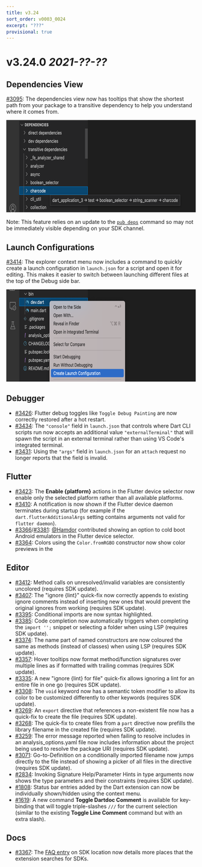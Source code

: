 ```yaml
---
title: v3.24
sort_order: v0003_0024
excerpt: "???"
provisional: true
---
```


# v3.24.0 *2021-??-??*

## Dependencies View

[#3095](https://github.com/Dart-Code/Dart-Code/issues/3095): The dependencies view now has tooltips that show the shortest path from your package to a transitive dependency to help you understand where it comes from.

<img src="/images/release_notes/v3.24/dependency_chain.png" width="700" height="245" />

Note: This feature relies on an update to the [`pub deps`](https://dart.dev/tools/pub/cmd/pub-deps) command so may not be immediately visible depending on your SDK channel.

## Launch Configurations

[#3414](https://github.com/Dart-Code/Dart-Code/issues/3414): The explorer context menu now includes a command to quickly create a launch configuration in `launch.json` for a script and open it for editing. This makes it easier to switch between launching different files at the top of the Debug side bar.

<img src="/images/release_notes/v3.24/create_launch_config.png" width="700" height="245" />

## Debugger

- [#3426](https://github.com/Dart-Code/Dart-Code/issues/3426): Flutter debug toggles like `Toggle Debug Painting` are now correctly restored after a hot restart.
- [#3434](https://github.com/Dart-Code/Dart-Code/issues/3434): The `"console"` field in `launch.json` that controls where Dart CLI scripts run now accepts an additional value `"externalTerminal"` that will spawn the script in an external terminal rather than using VS Code's integrated terminal.
- [#3431](https://github.com/Dart-Code/Dart-Code/issues/3431): Using the `"args"` field in `launch.json` for an `attach` request no longer reports that the field is invalid.

## Flutter

- [#3423](https://github.com/Dart-Code/Dart-Code/issues/3423): The **Enable {platform}** actions in the Flutter device selector now enable only the selected platform rather than all available platforms.
- [#3410](https://github.com/Dart-Code/Dart-Code/issues/3410): A notification is now shown if the Flutter device daemon terminates during startup (for example if the `dart.flutterAdditionalArgs` setting contains arguments not valid for `flutter daemon`).
- [#3366](https://github.com/Dart-Code/Dart-Code/issues/3366)/[#3381](https://github.com/Dart-Code/Dart-Code/issues/3381): [@Hamdor](https://github.com/Hamdor) contributed showing an option to cold boot Android emulators in the Flutter device selector.
- [#3364](https://github.com/Dart-Code/Dart-Code/issues/3364): Colors using the `Color.fromRGBO` constructor now show color previews in the

## Editor

- [#3412](https://github.com/Dart-Code/Dart-Code/issues/3412): Method calls on unresolved/invalid variables are consistently uncolored (requires SDK update).
- [#3407](https://github.com/Dart-Code/Dart-Code/issues/3407): The "ignore {lint}" quick-fix now correctly appends to existing ignore comments instead of inserting new ones that would prevent the original ignores from working (requires SDK update).
- [#3395](https://github.com/Dart-Code/Dart-Code/issues/3395): Conditional imports are now syntax highlighted.
- [#3385](https://github.com/Dart-Code/Dart-Code/issues/3385): Code completion now automatically triggers when completing the `import '';` snippet or selecting a folder when using LSP (requires SDK update).
- [#3374](https://github.com/Dart-Code/Dart-Code/issues/3374): The name part of named constructors are now coloured the same as methods (instead of classes) when using LSP (requires SDK update).
- [#3357](https://github.com/Dart-Code/Dart-Code/issues/3357): Hover tooltips now format method/function signatures over multiple lines as if formatted with trailing commas (requires SDK update).
- [#3335](https://github.com/Dart-Code/Dart-Code/issues/3335): A new "ignore {lint} for file" quick-fix allows ignoring a lint for an entire file in one go (requires SDK update).
- [#3308](https://github.com/Dart-Code/Dart-Code/issues/3308): The `void` keyword now has a semantic token modifier to allow its color to be customized differently to other keywords (requires SDK update).
- [#3269](https://github.com/Dart-Code/Dart-Code/issues/3269): An `export` directive that references a non-existent file now has a quick-fix to create the file (requires SDK update).
- [#3268](https://github.com/Dart-Code/Dart-Code/issues/3268): The quick-fix to create files from a `part` directive now prefills the library filename in the created file (requires SDK update).
- [#3259](https://github.com/Dart-Code/Dart-Code/issues/3259): The error message reported when failing to resolve includes in an analysis_options.yaml file now includes information about the project being used to resolve the package URI (requires SDK update).
- [#3071](https://github.com/Dart-Code/Dart-Code/issues/3071): Go-to-Definition on a conditionally imported filename now jumps directly to the file instead of showing a picker of all files in the directive (requires SDK update).
- [#2834](https://github.com/Dart-Code/Dart-Code/issues/2834): Invoking Signature Help/Parameter Hints in type arguments now shows the type parameters and their constraints (requires SDK update).
- [#1808](https://github.com/Dart-Code/Dart-Code/issues/1808): Status bar entries added by the Dart extension can now be individually shown/hidden using the context menu.
- [#1619](https://github.com/Dart-Code/Dart-Code/issues/1619): A new command **Toggle Dartdoc Comment** is available for key-binding that will toggle triple-slashes `///` for the current selection (similar to the existing **Toggle Line Comment** command but with an extra slash).

## Docs

- [#3367](https://github.com/Dart-Code/Dart-Code/issues/3367): The [FAQ entry](https://dartcode.org/faq/#why-cant-dart-code-find-my-dartflutter-sdk) on SDK location now details more places that the extension searches for SDKs.

